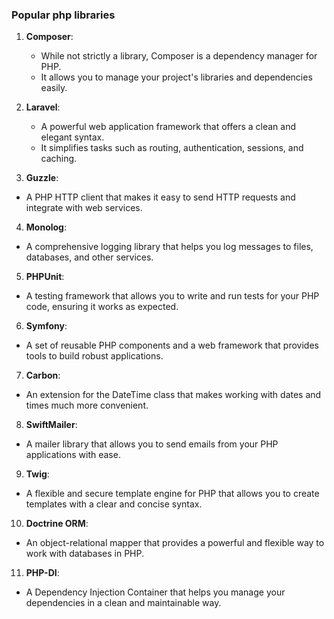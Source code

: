 ### Popular php libraries

1. **Composer**:
   - While not strictly a library, Composer is a dependency manager for PHP.
   - It allows you to manage your project's libraries and dependencies easily.
2. **Laravel**:
   - A powerful web application framework that offers a clean and elegant syntax.
   - It simplifies tasks such as routing, authentication, sessions, and caching.

3. **Guzzle**:
 - A PHP HTTP client that makes it easy to send HTTP requests and integrate with web services.

4. **Monolog**:
 - A comprehensive logging library that helps you log messages to files, databases, and other services.

5. **PHPUnit**:
 - A testing framework that allows you to write and run tests for your PHP code, ensuring it works as expected.

6. **Symfony**:
 - A set of reusable PHP components and a web framework that provides tools to build robust applications.

7. **Carbon**:
 - An extension for the DateTime class that makes working with dates and times much more convenient.

8. **SwiftMailer**:
 -  A mailer library that allows you to send emails from your PHP applications with ease.

9. **Twig**:
 - A flexible and secure template engine for PHP that allows you to create templates with a clear and concise syntax.

10. **Doctrine ORM**:
 - An object-relational mapper that provides a powerful and flexible way to work with databases in PHP.

11. **PHP-DI**:
 - A Dependency Injection Container that helps you manage your dependencies in a clean and maintainable way.
